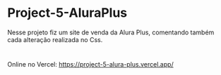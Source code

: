 # Project-5-AluraPlus
Nesse projeto fiz um site de venda da Alura Plus, comentando também cada alteração realizada no Css. 
#
Online no Vercel: https://project-5-alura-plus.vercel.app/
